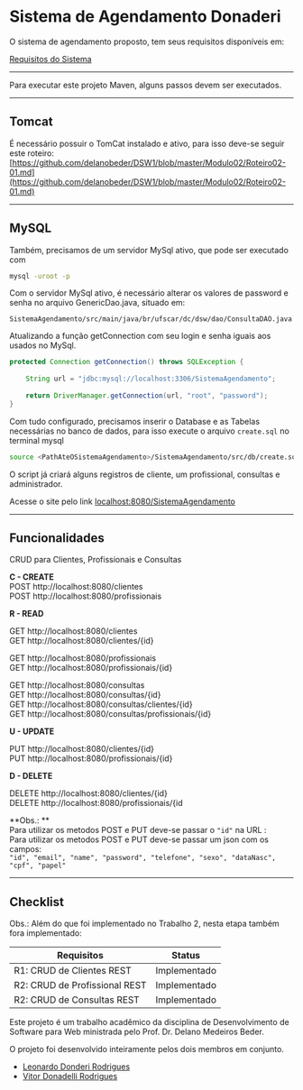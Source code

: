 # Sistema de Agendamento Donaderi

O sistema de agendamento proposto, tem seus requisitos disponíveis em: 

[Requisitos do Sistema](https://github.com/Donderileo/DSW1/blob/main/SistemaAgendamento/Requisitos-C1.pdf)


----

Para executar este projeto Maven, alguns passos devem ser executados.

----


## Tomcat 

É necessário possuir o TomCat instalado e ativo, para isso deve-se seguir este roteiro: [https://github.com/delanobeder/DSW1/blob/master/Modulo02/Roteiro02-01.md](https://github.com/delanobeder/DSW1/blob/master/Modulo02/Roteiro02-01.md)

----

## MySQL

Também, precisamos de um servidor MySql ativo, que pode ser executado com

```bash
mysql -uroot -p
```

Com o servidor MySql ativo, é necessário alterar os valores de password e senha no arquivo GenericDao.java, situado em:
    
    SistemaAgendamento/src/main/java/br/ufscar/dc/dsw/dao/ConsultaDAO.java

Atualizando a função getConnection com seu login e senha iguais aos usados no MySql.

```java
protected Connection getConnection() throws SQLException {
    
    String url = "jdbc:mysql://localhost:3306/SistemaAgendamento";
    
    return DriverManager.getConnection(url, "root", "password");
}
```

Com tudo configurado, precisamos inserir o Database e as Tabelas necessárias no banco de dados, para isso execute o arquivo `create.sql` no terminal mysql

```bash
source <PathAteOSistemaAgendamento>/SistemaAgendamento/src/db/create.sql
```

O script já criará alguns registros de cliente, um profissional, consultas e administrador.


Acesse o site pelo link [localhost:8080/SistemaAgendamento](localhost:8080/SistemaAgendamento)

----

## Funcionalidades  

CRUD para Clientes, Profissionais e Consultas  

**C - CREATE**  
POST http://localhost:8080/clientes  
POST http://localhost:8080/profissionais  

**R - READ**  

GET http://localhost:8080/clientes  
GET http://localhost:8080/clientes/{id}  

GET http://localhost:8080/profissionais  
GET http://localhost:8080/profissionais/{id}  

GET http://localhost:8080/consultas  
GET http://localhost:8080/consultas/{id}  
GET http://localhost:8080/consultas/clientes/{id}  
GET http://localhost:8080/consultas/profissionais/{id}  

**U - UPDATE**  

PUT http://localhost:8080/clientes/{id}  
PUT http://localhost:8080/profissionais/{id}  

**D - DELETE**  

DELETE http://localhost:8080/clientes/{id}  
DELETE http://localhost:8080/profissionais/{id  

**Obs.: **  
Para utilizar os metodos POST e PUT deve-se passar o  `"id"` na URL :  
Para utilizar os metodos POST e PUT deve-se passar um json com os campos:  
`"id", "email", "name", "password", "telefone", "sexo", "dataNasc", "cpf", "papel"`

----

## Checklist 
Obs.: Além do que foi implementado no Trabalho 2, nesta etapa também fora implementado: 

| Requisitos | Status |
| ------------- | ------------- |
| R1: CRUD de Clientes REST | Implementado |
| R2: CRUD de Profissional REST | Implementado |
| R2: CRUD de Consultas REST | Implementado |


Este projeto é um trabalho acadêmico da disciplina de Desenvolvimento de Software para Web ministrada pelo Prof. Dr. Delano Medeiros Beder.

O projeto foi desenvolvido inteiramente pelos dois membros em conjunto.

* [Leonardo Donderi Rodrigues](https://github.com/Donderileo) 
* [Vitor Donadelli Rodrigues](https://github.com/VitorDonadelli)


